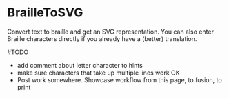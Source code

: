 # BrailleToSVG

Convert text to braille and get an SVG representation. You can also enter Braille characters directly if you already have a (better) translation.

#TODO
- add comment about letter character to hints
- make sure characters that take up multiple lines work OK
- Post work somewhere. Showcase workflow from this page, to fusion, to print

